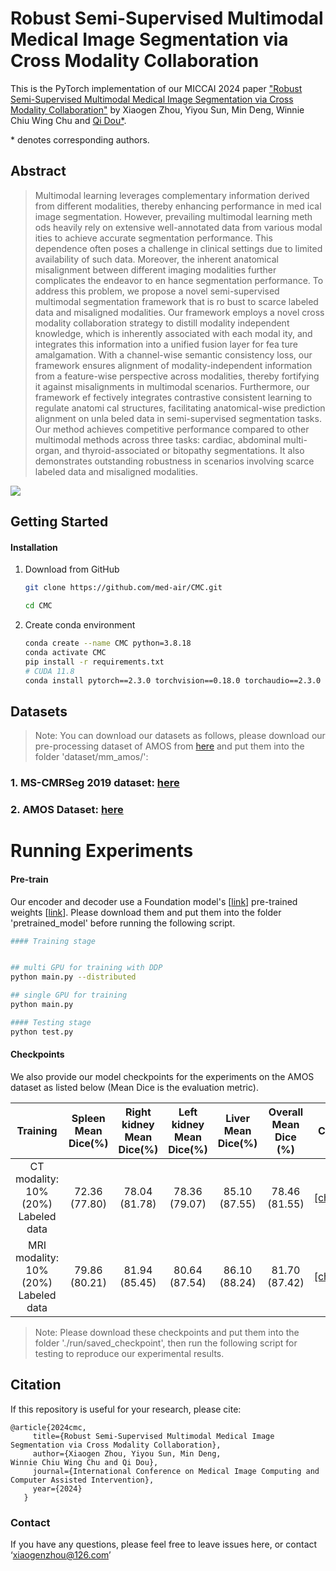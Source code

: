 # Robust Semi-Supervised Multimodal Medical Image Segmentation via Cross Modality Collaboration

This is the PyTorch implementation of our MICCAI 2024 paper ["Robust Semi-Supervised Multimodal Medical Image Segmentation via Cross Modality Collaboration"]() by Xiaogen Zhou, Yiyou Sun, Min Deng,
Winnie Chiu Wing Chu and [Qi Dou\*](https://www.cse.cuhk.edu.hk/~qdou/).

\* denotes corresponding authors.

## Abstract

> Multimodal learning leverages complementary information
derived from different modalities, thereby enhancing performance in med
ical image segmentation. However, prevailing multimodal learning meth
ods heavily rely on extensive well-annotated data from various modal
ities to achieve accurate segmentation performance. This dependence
often poses a challenge in clinical settings due to limited availability
of such data. Moreover, the inherent anatomical misalignment between
different imaging modalities further complicates the endeavor to en
hance segmentation performance. To address this problem, we propose
a novel semi-supervised multimodal segmentation framework that is ro
bust to scarce labeled data and misaligned modalities. Our framework
employs a novel cross modality collaboration strategy to distill modality
independent knowledge, which is inherently associated with each modal
ity, and integrates this information into a unified fusion layer for fea
ture amalgamation. With a channel-wise semantic consistency loss, our
framework ensures alignment of modality-independent information from
a feature-wise perspective across modalities, thereby fortifying it against
misalignments in multimodal scenarios. Furthermore, our framework ef
fectively integrates contrastive consistent learning to regulate anatomi
cal structures, facilitating anatomical-wise prediction alignment on unla
beled data in semi-supervised segmentation tasks. Our method achieves
competitive performance compared to other multimodal methods across
three tasks: cardiac, abdominal multi-organ, and thyroid-associated or
bitopathy segmentations. It also demonstrates outstanding robustness in
scenarios involving scarce labeled data and misaligned modalities.

![](./Figures/my_flowchartl.png)

## Getting Started

#### Installation

1. Download from GitHub

   ```bash
   git clone https://github.com/med-air/CMC.git
   
   cd CMC
   ```

2. Create conda environment

   ```bash
   conda create --name CMC python=3.8.18
   conda activate CMC
   pip install -r requirements.txt
   # CUDA 11.8 
   conda install pytorch==2.3.0 torchvision==0.18.0 torchaudio==2.3.0 pytorch-cuda=11.8 -c pytorch -c nvidia
   
   ```

## Datasets
>Note: You can download our datasets as follows, please download our pre-processing dataset of AMOS from [here](https://pan.quark.cn/list#/list/all/44b4447c7dea48c697cf9bdc70de1b35-CMC_data/02961a722377466d848782dd86d97fab-AMOS) and put them into the folder 'dataset/mm_amos/':
### 1. MS-CMRSeg 2019 dataset: [here](https://zmiclab.github.io/zxh/0/mscmrseg19/data.html)
### 2. AMOS Dataset: [here](https://zenodo.org/records/7262581)

# Running Experiments
#### Pre-train
Our encoder and decoder use a Foundation model's [[link](https://github.com/ljwztc/CLIP-Driven-Universal-Model)] pre-trained weights [[link](https://pan.quark.cn/s/2ce82bc2c684)]. Please download them and put them into the folder 'pretrained_model' before running the following script.



```bash
#### Training stage


## multi GPU for training with DDP 
python main.py --distributed

## single GPU for training 
python main.py

#### Testing stage
python test.py

```


#### Checkpoints

We also provide our model checkpoints for the experiments on the AMOS dataset as listed below (Mean Dice is the evaluation metric).

| Training  | Spleen Mean Dice(%)  |   Right kidney Mean Dice(%)     |  Left kidney Mean Dice(%)       |  Liver Mean Dice(%)  | Overall Mean Dice (%)  | Checkpoint |
| :-------: | :-------: | :-------: |:-------: |:-------: | :-------: |:-----:|
|CT modality: 10% (20%) Labeled data |       72.36 (77.80)       |          78.04 (81.78)  |    78.36 (79.07)  | 85.10 (87.55) | 78.46 (81.55)        |[[checkpoint]](https://pan.quark.cn/list#/list/all/44b4447c7dea48c697cf9bdc70de1b35-CMC_data/513be8de50ed4f7e850ee2b7816f1e24-pretrained_checkpoints/c05af5f325c944699cfd61a9ce0f4e61-saved_checkpoint)) |
|MRI modality: 10% (20%) Labeled data |       79.86 (80.21)      |          81.94 (85.45)  |    80.64 (87.54) | 86.10 (88.24)  | 81.70 (87.42)       |[[checkpoint]](https://pan.quark.cn/list#/list/all/44b4447c7dea48c697cf9bdc70de1b35-CMC_data/513be8de50ed4f7e850ee2b7816f1e24-pretrained_checkpoints/c05af5f325c944699cfd61a9ce0f4e61-saved_checkpoint)) |

>Note: Please download these checkpoints and put them into the folder './run/saved_checkpoint', then run the following script for testing to reproduce our experimental results.


## Citation
If this repository is useful for your research, please cite:
```
@article{2024cmc,
     title={Robust Semi-Supervised Multimodal Medical Image Segmentation via Cross Modality Collaboration},
     author={Xiaogen Zhou, Yiyou Sun, Min Deng,
Winnie Chiu Wing Chu and Qi Dou},
     journal={International Conference on Medical Image Computing and Computer Assisted Intervention},
     year={2024}
   }
```  
### Contact
If you have any questions, please feel free to leave issues here, or contact ‘xiaogenzhou@126.com’
